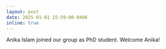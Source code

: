 ```yaml
---
layout: post
date: 2025-01-01 15:59:00-0400
inline: true
---
```


Anika Islam joined our group as PhD student. Welcome Anika!
